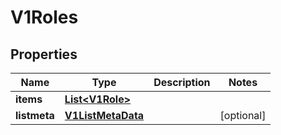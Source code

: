 # V1Roles

## Properties
Name | Type | Description | Notes
------------ | ------------- | ------------- | -------------
**items** | [**List&lt;V1Role&gt;**](V1Role.md) |  | 
**listmeta** | [**V1ListMetaData**](V1ListMetaData.md) |  |  [optional]
